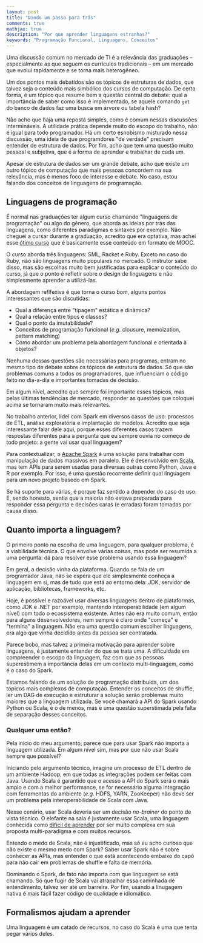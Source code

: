 ```yaml
---
layout: post
title: "Dando um passo para trás"
comments: true
mathjax: true
description: "Por que aprender linguagens estranhas?"
keywords: "Programação Funcional, Linguagens, Conceitos"
---
```


Uma discussão comum no mercado de TI é a relevância das graduações –  especialmente as que seguem os currículos tradicionais – em um mercado que evolui rapidamente e se torna mais heterogêneo.

Um dos pontos mais debatidos são os tópicos de estruturas de dados, que talvez seja o conteúdo mais simbólico dos cursos de computação. De certa forma, é um tópico que resume bem a questão central do debate: qual a importância de saber como isso é implementado, se aquele comando `get` do banco de dados faz uma busca em árvore ou tabela hash?

Não acho que haja uma reposta simples, como é comum nessas discussões intermináveis. A utilidade prática depende muito do escopo do trabalho, não é igual para todo programador. Há um certo esnobismo misturado nessa discussão, uma ideia de que programdores "de verdade" precisam entender de estrutura de dados. Por fim, acho que tem uma questão muito pessoal e subjetiva, que é a forma de aprender e trabalhar de cada um.

Apesar de estrutura de dados ser um grande debate, acho que existe um outro tópico de computação que mais pessoas concordem na sua relevância, mas é menos foco de interesse e debate. No caso, estou falando dos conceitos de linguagens de programação.

## Linguagens de programação

É normal nas graduações ter algum curso chamando "linguagens de programação" ou algo do gênero, que aborda as ideias por trás das linguagens, como diferentes paradigmas e sintaxes  por exemplo. Não cheguei a cursar durante a graduação, acredito que era optativa, mas achei esse [ótimo curso](https://www.coursera.org/learn/programming-languages?) que é basicamente esse conteúdo em formato de MOOC.

O curso aborda três linguagens: SML, Racket e Ruby. Exceto no caso do Ruby, não são linguagens muito populares no mercado. O instrutor sabe disso, mas são escolhas muito bem justificadas para explicar o conteúdo do curso, já que o ponto é refletir sobre o design de linguagens e não simplesmente aprender a utilizá-las.

A abordagem reflfexiva é que torna o curso bom, alguns pontos interessantes que são discutidas:

* Qual a diferença entre "tipagem" estática e dinâmica? 
* Qual a relação entre tipos e classes?
* Qual o ponto da imutabilidade?
* Conceitos de programação funcional (*e.g.* clousure, memoization, pattern matching)
* Como abordar um problema pela abordagem funcional e orientada à objetos?

Nenhuma dessas questões são necessárias para programas, entram no mesmo tipo de debate sobre os tópicos de estrutura de dados. Só que são problemas comuns a todos os programadores, que influenciam o código feito no dia-a-dia e importantes tomadas de decisão.

Em algum nível, acredito que sempre foi importante esses tópicos, mas pelas últimas tendências de mercado, responder as questões que coloquei acima se tornaram muito mais relevantes.

No trabalho anterior, lidei com Spark em diversos casos de uso: processos de ETL, análise exploratória e implantação de modelos. Acredito que seja interessante falar dele aqui, porque esses diferentes casos trazem respostas diferentes para a pergunta que eu sempre ouvia no começo de todo projeto: a gente vai usar qual linguagem?

Para contextualizar, o [Apache Spark](https://spark.apache.org/) é uma solução para trabalhar com manipulação de dados massivos em paralelo. Ele é desenvolvido em [Scala](https://scala-lang.org/), mas tem APIs para serem usadas para diversas outras como Python, Java e R por exemplo. Por isso, é uma questão recorrente definir qual linguagem para um novo projeto basedo em Spark.

Se há suporte para várias, é porque faz sentido a depender do caso de uso. E, sendo honesto, sentia que a maioria não estava preparada para responder essa pergunta e decisões caras (e erradas) foram tomadas por causa disso.

## Quanto importa a linguagem?

O primeiro ponto na escolha de uma linguagem, para qualquer problema, é a viabilidade técnica. O que envolve várias coisas, mas pode ser resumida a uma pergunta: dá para resolver esse problema usando essa linguagem?

Em geral, a decisão vinha da plataforma. Quando se fala de um programador Java, não se espera que ele simplesmente conheça a linguagem em si, mas de tudo que está ao entorno dela: JDK, servidor de aplicação, bibliotecas, frameworks, etc.

Hoje, é possível e razoável usar diversas linguagens dentro de plataformas, como JDK e .NET por exemplo, mantendo interoperabilidade (em algum nível) com todo o ecossistema existente. Antes não era muito comum, então para alguns desenvolvedores, nem sempre é claro onde "começa" e "termina" a linguagem. Não era uma questão comum escolher linguagens, era algo que vinha decidido antes da pessoa ser contratada.

Parece bobo, mas talvez a primeira motivação para aprender sobre linguagens, é justamente entender do que se trata uma. A dificuldade em compreender o escopo da  linguagem, faz com que as pessoas superestimem a importância delas em um contexto multi-linguagem, como é o caso do Spark.

Estamos falando de um solução de programação distribuída, um dos tópicos mais complexos de computação. Entender os conceitos de shuffle, ler um DAG de execução e estruturar a solução serão problemas muito maiores que a linguagem utilizada. Se você chamará a API do Spark usando Python ou Scala, é o de menos, mas é uma questão superstimada pela falta de separação desses conceitos.

### Qualquer uma então?

Pela início do meu argumento, parece que para usar Spark não importa a linguagem utilizada. Em algum nível sim, mas por que não usar Scala sempre que possível?

Iniciando pelo argumento técnico, imagine um processo de ETL dentro de um ambiente Hadoop, em que todas as integrações podem ser feitas com Java. Usando Scala é garantido que o acesso a API do Spark será o mais amplo e com a melhor performance, se for necessário alguma integração com ferramentas do ambiente (*e.g.* HDFS, YARN, ZooKeeper) não deve ser um problema pela interoperabilidade de Scala com Java. 

Nesse cenário, usar Scala deveria ser um decisão *no-brainer* do ponto de vista técnico. O elefante na sala é justamente usar Scala, uma linguagem conhecida como [díficil de aprender](https://www.quora.com/Why-is-Scala-so-hard-to-learn) por ser muito complexa em sua proposta multi-paradigma e com muitos recursos. 

Entendo o medo de Scala, não é injustificado, mas só eu acho curioso que não existe o mesmo medo com Spark? Saber usar Spark não é sobre conhecer as APIs, mas entender o que está acontecendo embaixo do capô para não cair em problemas de shuffle e falta de memória. 

Dominando o Spark, de fato não importa com que linguagem se está chamando. Só que fugir de Scala vai atrapalhar essa caminhada de entendimento, talvez ser até um barreira. Por fim, usando a linugagem nativa é mais fácil fazer código de qualidade e idiomático.

## Formalismos ajudam a aprender

Uma linguagem é um catado de recursos, no caso do Scala é uma que tenta pegar vários deles. 